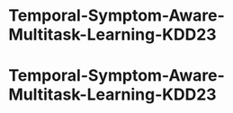 # Temporal-Symptom-Aware-Multitask-Learning-KDD23
# Temporal-Symptom-Aware-Multitask-Learning-KDD23
